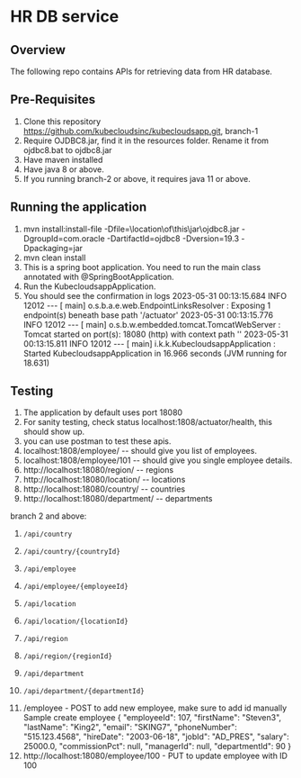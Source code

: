# HR DB service

## Overview
The following repo contains APIs for retrieving data from HR database.

## Pre-Requisites
1. Clone this repository https://github.com/kubecloudsinc/kubecloudsapp.git, branch-1
2. Require OJDBC8.jar, find it in the resources folder. Rename it from ojdbc8.bat to ojdbc8.jar
3. Have maven installed
4. Have java 8 or above.
5. If you running branch-2 or above, it requires java 11 or above.


## Running the application
1. mvn install:install-file -Dfile=\location\of\this\jar\ojdbc8.jar -DgroupId=com.oracle -DartifactId=ojdbc8 -Dversion=19.3 -Dpackaging=jar
2. mvn clean install
3. This is a spring boot application. You need to run the main class annotated with @SpringBootApplication.
4. Run the KubecloudsappApplication.
5. You should see the confirmation in logs 
   2023-05-31 00:13:15.684  INFO 12012 --- [           main] o.s.b.a.e.web.EndpointLinksResolver      : Exposing 1 endpoint(s) beneath base path '/actuator'
   2023-05-31 00:13:15.776  INFO 12012 --- [           main] o.s.b.w.embedded.tomcat.TomcatWebServer  : Tomcat started on port(s): 18080 (http) with context path ''
   2023-05-31 00:13:15.811  INFO 12012 --- [           main] i.k.k.KubecloudsappApplication           : Started KubecloudsappApplication in 16.966 seconds (JVM running for 18.631)


## Testing
1. The application by default uses port 18080
2. For sanity testing, check status localhost:1808/actuator/health, this should show up.
3. you can use postman to test these apis.
4. localhost:1808/employee/ -- should give you list of employees.
5. localhost:1808/employee/101 -- should give you single employee details.
6. http://localhost:18080/region/ -- regions
7. http://localhost:18080/location/ -- locations
8. http://localhost:18080/country/ -- countries
9. http://localhost:18080/department/ -- departments

branch 2 and above:
1.     /api/country
2.     /api/country/{countryId}
3.     /api/employee
4.     /api/employee/{employeeId}
5.     /api/location
6.     /api/location/{locationId}
7.     /api/region
8.     /api/region/{regionId}
9.     /api/department
10.     /api/department/{departmentId}
11. /employee - POST to add new employee, make sure to add id manually 
    Sample create employee
       {
       "employeeId": 107,
       "firstName": "Steven3",
       "lastName": "King2",
       "email": "SKING7",
       "phoneNumber": "515.123.4568",
       "hireDate": "2003-06-18",
       "jobId": "AD_PRES",
       "salary": 25000.0,
       "commissionPct": null,
       "managerId": null,
       "departmentId": 90
       }
12. http://localhost:18080/employee/100 - PUT to update employee with ID 100




